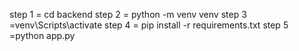
step 1 = cd backend
step 2 = python -m venv venv
step 3 =venv\Scripts\activate
step 4 = pip install -r requirements.txt
step 5 =python app.py